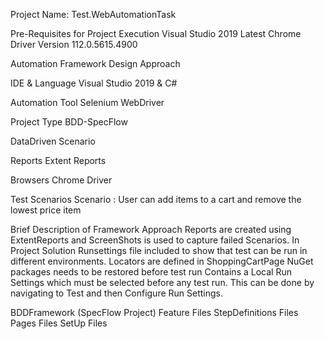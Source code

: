﻿Project Name: Test.WebAutomationTask

Pre-Requisites for Project Execution
	Visual Studio 2019
	Latest Chrome Driver Version 112.0.5615.4900

Automation Framework Design Approach

IDE & Language
	Visual Studio 2019 & C#

Automation Tool
	Selenium WebDriver

Project Type
	BDD-SpecFlow

DataDriven
	Scenario 
	

Reports
	Extent Reports

Browsers
	Chrome Driver

Test Scenarios
	Scenario : User can add items to a cart and remove the lowest price item 
	

 Brief Description of Framework Approach
	Reports are created using ExtentReports and ScreenShots is used to capture failed Scenarios.
	In Project Solution
		Runsettings file included to show that test can be run in different environments.
		Locators are defined in ShoppingCartPage
		NuGet packages needs to be restored before test run
		Contains a Local Run Settings which must be selected before any test run. This can be done by navigating to Test and then Configure Run Settings.

BDDFramework (SpecFlow Project)
	Feature Files
	StepDefinitions Files
	Pages Files
	SetUp Files